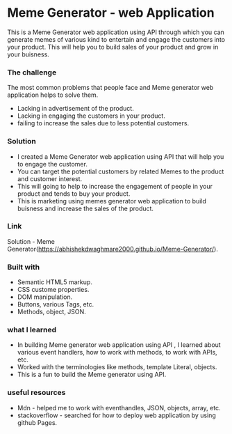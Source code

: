 # Meme Generator - web Application

This is a Meme Generator web application using API through which you can generate memes of various kind to entertain and engage the customers into your product. This will help you to build sales of your product and grow in your buisness.

### The challenge

The most common problems that people face and Meme generator web application helps to solve them.

- Lacking in advertisement of the product.
- Lacking in engaging the customers in your product. 
- failing to increase the sales due to less potential customers.

### Solution

- I created a Meme Generator web application using API that will help you to engage the customer.
- You can target the potential customers by related Memes to the product and customer interest.
- This will going to help to increase the engagement of people in your product and tends to buy your product.
- This is marketing  using memes generator web application to build buisness and increase the sales of the product.

### Link
Solution - Meme Generator(https://abhishekdwaghmare2000.github.io/Meme-Generator/).

### Built with
- Semantic HTML5 markup.
- CSS custome properties.
- DOM manipulation.
- Buttons, various Tags, etc.
- Methods, object, JSON.

### what I learned

- In building Meme generator web application using API , I learned about various event handlers, how to work with methods, to work with APIs, etc.
- Worked with the terminologies like  methods, template Literal, objects.
- This is a fun to build the Meme generator using API.

### useful resources

- Mdn - helped me to work with eventhandles, JSON, objects, array, etc.
- stackoverflow - searched for how to deploy web application by using github Pages.

